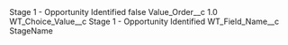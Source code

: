 <?xml version="1.0" encoding="UTF-8"?>
<CustomMetadata xmlns="http://soap.sforce.com/2006/04/metadata" xmlns:xsi="http://www.w3.org/2001/XMLSchema-instance" xmlns:xsd="http://www.w3.org/2001/XMLSchema">
    <label>Stage 1 - Opportunity Identified</label>
    <protected>false</protected>
    <values>
        <field>Value_Order__c</field>
        <value xsi:type="xsd:double">1.0</value>
    </values>
    <values>
        <field>WT_Choice_Value__c</field>
        <value xsi:type="xsd:string">Stage 1 - Opportunity Identified</value>
    </values>
    <values>
        <field>WT_Field_Name__c</field>
        <value xsi:type="xsd:string">StageName</value>
    </values>
</CustomMetadata>
